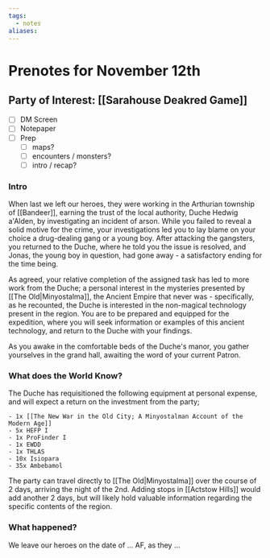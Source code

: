 ```yaml
---
tags:
  - notes
aliases:
---
```


# Prenotes for November 12th
## Party of Interest: [[Sarahouse Deakred Game]]
- [ ] DM Screen
- [ ] Notepaper
- [ ] Prep
	- [ ] maps?
	- [ ] encounters / monsters?
	- [ ] intro / recap?

### Intro
When last we left our heroes, they were working in the Arthurian township of [[Bandeer]], earning the trust of the local authority, Duche Hedwig a'Alden, by investigating an incident of arson. While you failed to reveal a solid motive for the crime, your investigations led you to lay blame on your choice a drug-dealing gang or a young boy. After attacking the gangsters, you returned to the Duche, where he told you the issue is resolved, and Jonas, the young boy in question, had gone away - a satisfactory ending for the time being.

As agreed, your relative completion of the assigned task has led to more work from the Duche; a personal interest in the mysteries presented by [[The Old|Minyostalma]], the Ancient Empire that never was - specifically, as he recounted, the Duche is interested in the non-magical technology present in the region. You are to be prepared and equipped for the expedition, where you will seek information or examples of this ancient technology, and return to the Duche with your findings.

As you awake in the comfortable beds of the Duche's manor, you gather yourselves in the grand hall, awaiting the word of your current Patron.

### What does the World Know?

The Duche has requisitioned the following equipment at personal expense, and will expect a return on the investment from the party;

	- 1x [[The New War in the Old City; A Minyostalman Account of the Modern Age]]
	- 5x HEFP I
	- 1x ProFinder I
	- 1x EWDD
	- 1x THLAS
	- 10x Isiopara
	- 35x Ambebamol

The party can travel directly to [[The Old|Minyostalma]] over the course of 2 days, arriving the night of the 2nd. Adding stops in [[Actstow Hills]] would add another 2 days, but will likely hold valuable information regarding the specific contents of the region.

### What happened?


We leave our heroes on the date of ... AF, as they ...
